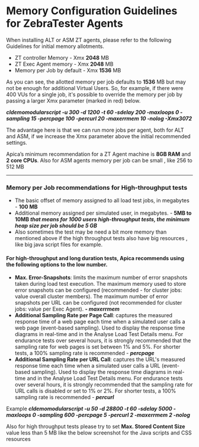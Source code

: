 # Memory Configuration Guidelines for ZebraTester Agents

When installing ALT or ASM ZT agents, please refer to the following Guidelines for initial memory allotments.

* ZT controller Memory - Xmx **2048** MB
* ZT Exec Agent memory - Xmx **2048** MB
* Memory per Job by default - Xmx **1536** MB

As you can see, the allotted memory per job defaults to **1536** MB but may not be enough for additional Virtual Users. So, for example, if there were 400 VUs for a single job, it's possible to override the memory per job by passing a larger Xmx parameter (marked in red) below.

_**cldemomodularscript -u 300 -d 1200 -t 60 -sdelay 200 -maxloops 0 -sampling 15 -percpage 100 -percurl 20 -maxerrmem 10 -nolog -Xmx3072**_&#x20;

The advantage here is that we can run more jobs per agent, both for ALT and ASM, if we increase the Xmx parameter above the initial recommended settings.

Apica’s minimum recommendation for a ZT Agent machine is **8GB RAM** and **2 core CPUs**. Also for ASM agents memory per job can be small , like 256 to 512 MB

***

### Memory per Job recommendations for High-throughput tests <a href="#memoryconfigurationguidelinesforzebratesteragents-memoryperjobrecommendationsforhigh-throughputtests" id="memoryconfigurationguidelinesforzebratesteragents-memoryperjobrecommendationsforhigh-throughputtests"></a>

* The basic offset of memory assigned to all load test jobs, in megabytes - **100 MB**
* Additional memory assigned per simulated user, in megabytes. - **5MB to 10MB&#x20;**_**that means for 1000 users high-throughput tests, the minimum heap size per job should be 5 GB**_
* Also sometimes the test may be need a bit more memory than mentioned above if the high throughput tests also have big resources , like big java script files for example.

#### **For high-throughput and long duration tests, Apica recommends using the following options to the low number.** <a href="#memoryconfigurationguidelinesforzebratesteragents-forhigh-throughputandlongdurationtests-apicarecomm" id="memoryconfigurationguidelinesforzebratesteragents-forhigh-throughputandlongdurationtests-apicarecomm"></a>

* **Max. Error-Snapshots**: limits the maximum number of error snapshots taken during load test execution. The maximum memory used to store error snapshots can be configured (recommended - for cluster jobs: value overall cluster members). The maximum number of error snapshots per URL can be configured (not recommended for cluster jobs: value per Exec Agent).  **-&#x20;**_**maxerrmem**_
* **Additional Sampling Rate per Page Call**: captures the measured response time of a web page each time when a simulated user calls a web page (event-based sampling). Used to display the response time diagrams in real-time and in the Analyse Load Test Details menu. For endurance tests over several hours, it is strongly recommended that the sampling rate for web pages is set between 1% and 5%. For shorter tests, a 100% sampling rate is recommended - _**percpage**_
* **Additional Sampling Rate per URL Call**: captures the URL's measured response time each time when a simulated user calls a URL (event-based sampling). Used to display the response time diagrams in real-time and in the Analyse Load Test Details menu. For endurance tests over several hours, it is strongly recommended that the sampling rate for URL calls is disabled or set to 1% or 2%. For shorter tests, a 100% sampling rate is recommended - _**percurl**_

Example _**cldemomodularscript -u 50 -d 28800 -t 60 -sdelay 5000 -maxloops 0 -sampling 600 -percpage 5 -percurl 2 -maxerrmem 2 -nolog**_&#x20;

Also for high throughput tests please try to set  **Max. Stored Content Size** value less than 5 MB like the below screenshot for the Java scripts and CSS resources

